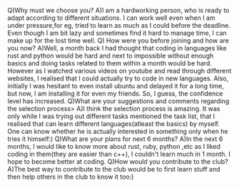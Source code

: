 Q)Why must we choose you?
A)I am a hardworking person, who is ready to adapt according to different situations. I can work well even when I am under pressure,for eg, tried to learn as much as I could before the deadline.
  Even though I am bit lazy and sometimes find it hard to manage time, I can make up for the lost time well.
Q) How were you before joining and how are you now?
A)Well, a month back I had thought that coding in languages like rust and python would be hard and next to impossible without enough basics and doing tasks related to them within a month would be hard.
However as I watched various videos on youtube and read through different websites, I realised that I could actually try to code in new languages.
Also, initially I was hesitant to even install ubuntu and delayed it for a long time, but now, I am installing it for even my friends. So, I guess, the confidence level has increased.
Q)What are your suggestions and comments regarding the selection process>
A)I think the selection process is amazing. It was only while I was trying out different tasks mentioned the task list, that I realised that can learn different languages(atleast the basics) by myself.
 One can know whether he is actually interested in something only when he tries it himself:)
Q)What are your plans for next 6 months?
A)In the next 6 months, I would like to know more about rust, ruby, python ,etc as I liked coding in them(they are easier than c++), I couldn't learn much in 1 month. I hope to become better at coding.
Q)How would you contribute to the club?
A)The best way to contribute to the club would be to first learn stuff and then help others in the club to know it too:)
